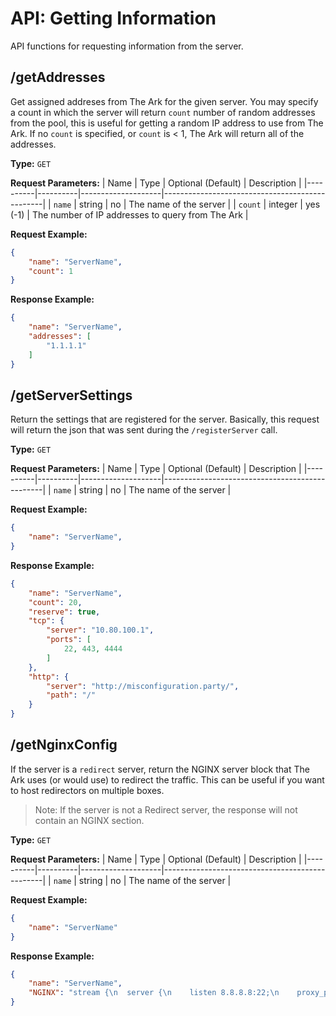 # API: Getting Information
API functions for requesting information from the server.

## /getAddresses
Get assigned addreses from The Ark for the given server. You may specify a count in which the server will return `count`
number of random addresses from the pool, this is useful for getting a random IP address to use from The Ark.
If no `count` is specified, or `count` is < 1, The Ark will return all of the addresses.

__Type:__ `GET`

__Request Parameters:__
| Name     | Type     | Optional (Default) | Description                                    |
|----------|----------|--------------------|------------------------------------------------|
| `name`   | string   | no                 | The name of the server                         |
| `count`  | integer  | yes (-1)           | The number of IP addresses to query from The Ark |

__Request Example:__
```json
{
    "name": "ServerName",
    "count": 1
}
```

__Response Example:__
```json
{
    "name": "ServerName",
    "addresses": [
        "1.1.1.1"
    ]
}
```


## /getServerSettings
Return the settings that are registered for the server. Basically, this request will return
the json that was sent during the `/registerServer` call.

__Type:__ `GET`

__Request Parameters:__
| Name     | Type     | Optional (Default) | Description                                    |
|----------|----------|--------------------|------------------------------------------------|
| `name`   | string   | no                 | The name of the server                         |

__Request Example:__
```json
{
    "name": "ServerName",
}
```

__Response Example:__
```json
{
    "name": "ServerName",
    "count": 20,
    "reserve": true,
    "tcp": {
        "server": "10.80.100.1",
        "ports": [
            22, 443, 4444
        ]
    },
    "http": {
        "server": "http://misconfiguration.party/",
        "path": "/"
    }
}
```


## /getNginxConfig
If the server is a `redirect` server, return the NGINX server block that The Ark uses (or would use)
to redirect the traffic. This can be useful if you want to host redirectors on multiple boxes.

> Note: If the server is not a Redirect server, the response will not contain an NGINX section.

__Type:__ `GET`

__Request Parameters:__
| Name     | Type     | Optional (Default) | Description                                    |
|----------|----------|--------------------|------------------------------------------------|
| `name`   | string   | no                 | The name of the server                         |

__Request Example:__
```json
{
    "name": "ServerName"
}
```

__Response Example:__
```json
{
    "name": "ServerName",
    "NGINX": "stream {\n  server {\n    listen 8.8.8.8:22;\n    proxy_pass 10.80.100.1:22;\n  }\n}"
}
```